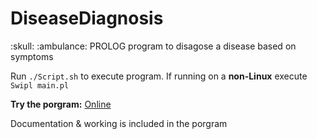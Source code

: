 <h1> DiseaseDiagnosis </h1>  :skull:  :ambulance:
PROLOG program to disagose a disease based on symptoms


Run ```./Script.sh``` to execute program.
If running on a **non-Linux** 
execute ```Swipl main.pl```

**Try the porgram:** [Online](https://swish.swi-prolog.org/p/Dhruv_diagnosis.pl)

Documentation & working is included in the porgram
